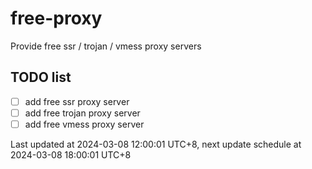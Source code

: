 
# free-proxy
Provide free ssr / trojan / vmess proxy servers


## TODO list
- [ ] add free ssr proxy server
- [ ] add free trojan proxy server
- [ ] add free vmess proxy server

Last updated at 2024-03-08 12:00:01 UTC+8, next update schedule at 2024-03-08 18:00:01 UTC+8

